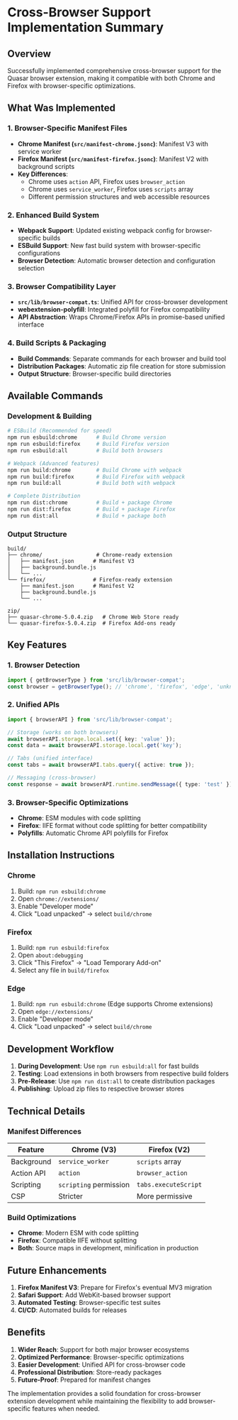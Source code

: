 # Cross-Browser Support Implementation Summary

## Overview
Successfully implemented comprehensive cross-browser support for the Quasar browser extension, making it compatible with both Chrome and Firefox with browser-specific optimizations.

## What Was Implemented

### 1. Browser-Specific Manifest Files
- **Chrome Manifest (`src/manifest-chrome.jsonc`)**: Manifest V3 with service worker
- **Firefox Manifest (`src/manifest-firefox.jsonc`)**: Manifest V2 with background scripts
- **Key Differences**:
  - Chrome uses `action` API, Firefox uses `browser_action`
  - Chrome uses `service_worker`, Firefox uses `scripts` array
  - Different permission structures and web accessible resources

### 2. Enhanced Build System
- **Webpack Support**: Updated existing webpack config for browser-specific builds
- **ESBuild Support**: New fast build system with browser-specific configurations
- **Browser Detection**: Automatic browser detection and configuration selection

### 3. Browser Compatibility Layer
- **`src/lib/browser-compat.ts`**: Unified API for cross-browser development
- **webextension-polyfill**: Integrated polyfill for Firefox compatibility
- **API Abstraction**: Wraps Chrome/Firefox APIs in promise-based unified interface

### 4. Build Scripts & Packaging
- **Build Commands**: Separate commands for each browser and build tool
- **Distribution Packages**: Automatic zip file creation for store submission
- **Output Structure**: Browser-specific build directories

## Available Commands

### Development & Building
```bash
# ESBuild (Recommended for speed)
npm run esbuild:chrome      # Build Chrome version
npm run esbuild:firefox     # Build Firefox version
npm run esbuild:all         # Build both browsers

# Webpack (Advanced features)
npm run build:chrome        # Build Chrome with webpack
npm run build:firefox       # Build Firefox with webpack
npm run build:all           # Build both with webpack

# Complete Distribution
npm run dist:chrome         # Build + package Chrome
npm run dist:firefox        # Build + package Firefox
npm run dist:all            # Build + package both
```

### Output Structure
```
build/
├── chrome/                 # Chrome-ready extension
│   ├── manifest.json      # Manifest V3
│   ├── background.bundle.js
│   └── ...
└── firefox/               # Firefox-ready extension
    ├── manifest.json      # Manifest V2
    ├── background.bundle.js
    └── ...

zip/
├── quasar-chrome-5.0.4.zip   # Chrome Web Store ready
└── quasar-firefox-5.0.4.zip  # Firefox Add-ons ready
```

## Key Features

### 1. Browser Detection
```typescript
import { getBrowserType } from 'src/lib/browser-compat';
const browser = getBrowserType(); // 'chrome', 'firefox', 'edge', 'unknown'
```

### 2. Unified APIs
```typescript
import { browserAPI } from 'src/lib/browser-compat';

// Storage (works on both browsers)
await browserAPI.storage.local.set({ key: 'value' });
const data = await browserAPI.storage.local.get('key');

// Tabs (unified interface)
const tabs = await browserAPI.tabs.query({ active: true });

// Messaging (cross-browser)
const response = await browserAPI.runtime.sendMessage({ type: 'test' });
```

### 3. Browser-Specific Optimizations
- **Chrome**: ESM modules with code splitting
- **Firefox**: IIFE format without code splitting for better compatibility
- **Polyfills**: Automatic Chrome API polyfills for Firefox

## Installation Instructions

### Chrome
1. Build: `npm run esbuild:chrome`
2. Open `chrome://extensions/`
3. Enable "Developer mode"
4. Click "Load unpacked" → select `build/chrome`

### Firefox
1. Build: `npm run esbuild:firefox`
2. Open `about:debugging`
3. Click "This Firefox" → "Load Temporary Add-on"
4. Select any file in `build/firefox`

### Edge
1. Build: `npm run esbuild:chrome` (Edge supports Chrome extensions)
2. Open `edge://extensions/`
3. Enable "Developer mode"
4. Click "Load unpacked" → select `build/chrome`

## Development Workflow

1. **During Development**: Use `npm run esbuild:all` for fast builds
2. **Testing**: Load extensions in both browsers from respective build folders
3. **Pre-Release**: Use `npm run dist:all` to create distribution packages
4. **Publishing**: Upload zip files to respective browser stores

## Technical Details

### Manifest Differences
| Feature | Chrome (V3) | Firefox (V2) |
|---------|-------------|--------------|
| Background | `service_worker` | `scripts` array |
| Action API | `action` | `browser_action` |
| Scripting | `scripting` permission | `tabs.executeScript` |
| CSP | Stricter | More permissive |

### Build Optimizations
- **Chrome**: Modern ESM with code splitting
- **Firefox**: Compatible IIFE without splitting
- **Both**: Source maps in development, minification in production

## Future Enhancements

1. **Firefox Manifest V3**: Prepare for Firefox's eventual MV3 migration
2. **Safari Support**: Add WebKit-based browser support
3. **Automated Testing**: Browser-specific test suites
4. **CI/CD**: Automated builds for releases

## Benefits

1. **Wider Reach**: Support for both major browser ecosystems
2. **Optimized Performance**: Browser-specific optimizations
3. **Easier Development**: Unified API for cross-browser code
4. **Professional Distribution**: Store-ready packages
5. **Future-Proof**: Prepared for manifest changes

The implementation provides a solid foundation for cross-browser extension development while maintaining the flexibility to add browser-specific features when needed.

